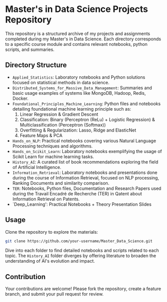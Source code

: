 # Master's in Data Science Projects Repository

This repository is a structured archive of my projects and assignments completed during my Master's in Data Science. Each directory corresponds to a specific course module and contains relevant notebooks, python scripts, and summaries.

## Directory Structure

- `Applied_Statistics`: Laboratory notebooks and Python solutions focused on statistical methods in data science.
- `Distributed_Systems_for_Massive_Data_Management`: Summaries and basic usage examples of systems like MongoDB, Hadoop, Redis, Docker.
- `Foundational_Principles_Machine_Learning`: Python files and notebooks detailing foundational machine learning principle such as:
  1. Linear Regression & Gradient Descent
  2. Classification: Binary (Perceptron (ReLu) + Logistic Regression) & Multiclassification (Perceptron (Softmax))
  3. Overfitting & Regularization: Lasso, Ridge and ElasticNet
  4. Feature Maps & PCA
- `Hands_on_NLP`: Practical notebooks covering various Natural Language Processing techniques and algorithms.
- `Hands_on_Scikit_Learn`: Laboratory notebooks exemplifying the usage of Scikit Learn for machine learning tasks.
- `History_AI`: A curated list of book recommendations exploring the field of Artificial Intelligence.
- `Information_Retrieval`: Laboratory notebooks and presentations done during the course of Information Retrieval, focused on NLP processing, Ranking Documents and similarity comparison.
- `TER`: Notebooks, Python files, Documentation and Research Papers used during the Travail Encadré de Recherche (TER) in Qatent about Information Retrieval on Patents.
- `Deep_Learning': Practical Notebooks + Theory Presentation Slides

## Usage

Clone the repository to explore the materials:

```bash
git clone https://github.com/your-username/Master_Data_Science.git
```

Dive into each folder to find detailed notebooks and scripts related to each topic. The `History_AI` folder diverges by offering literature to broaden the understanding of AI's evolution and impact.

## Contribution

Your contributions are welcome! Please fork the repository, create a feature branch, and submit your pull request for review.
